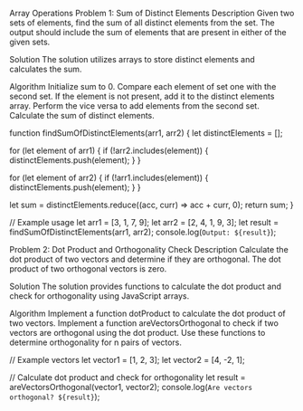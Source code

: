 Array Operations
Problem 1: Sum of Distinct Elements
Description
Given two sets of elements, find the sum of all distinct elements from the set. The output should include the sum of elements that are present in either of the given sets.

Solution
The solution utilizes arrays to store distinct elements and calculates the sum.

Algorithm
Initialize sum to 0.
Compare each element of set one with the second set. If the element is not present, add it to the distinct elements array.
Perform the vice versa to add elements from the second set.
Calculate the sum of distinct elements.

function findSumOfDistinctElements(arr1, arr2) {
  let distinctElements = [];

  for (let element of arr1) {
    if (!arr2.includes(element)) {
      distinctElements.push(element);
    }
  }

  for (let element of arr2) {
    if (!arr1.includes(element)) {
      distinctElements.push(element);
    }
  }

  let sum = distinctElements.reduce((acc, curr) => acc + curr, 0);
  return sum;
}

// Example usage
let arr1 = [3, 1, 7, 9];
let arr2 = [2, 4, 1, 9, 3];
let result = findSumOfDistinctElements(arr1, arr2);
console.log(`Output: ${result}`);

Problem 2: Dot Product and Orthogonality Check
Description
Calculate the dot product of two vectors and determine if they are orthogonal. The dot product of two orthogonal vectors is zero.

Solution
The solution provides functions to calculate the dot product and check for orthogonality using JavaScript arrays.

Algorithm
Implement a function dotProduct to calculate the dot product of two vectors.
Implement a function areVectorsOrthogonal to check if two vectors are orthogonal using the dot product.
Use these functions to determine orthogonality for n pairs of vectors.

// Example vectors
let vector1 = [1, 2, 3];
let vector2 = [4, -2, 1];

// Calculate dot product and check for orthogonality
let result = areVectorsOrthogonal(vector1, vector2);
console.log(`Are vectors orthogonal? ${result}`);
